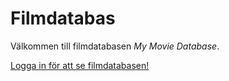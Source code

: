 Filmdatabas
===========================

Välkommen till filmdatabasen *My Movie Database*.

[Logga in för att se filmdatabasen!](movie1/login)
